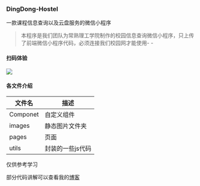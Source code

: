 ### DingDong-Hostel

一款课程信息查询以及云盘服务的微信小程序

> 本程序是我们团队为常熟理工学院制作的校园信息查询微信小程序，只上传了前端微信小程序代码，必须连接我们校园网才能使用- -



#### 扫码体验

![](https://note.youdao.com/yws/api/personal/file/018197459C4A46C7882E98C560712BAC?method=download&shareKey=20eb9af85184ecc08bea04ab07bfdf87)

#### 各文件介绍

| 文件名   | 描述             |
| -------- | ---------------- |
| Componet | 自定义组件       |
| images   | 静态图片文件夹   |
| pages    | 页面             |
| utils    | 封装的一些js代码 |

仅供参考学习

部分代码讲解可以查看我的[博客](https://blog.csdn.net/qq_42002651/category_8859857.html)